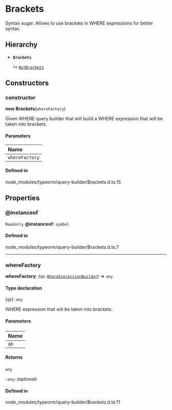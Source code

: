 # Brackets

Syntax sugar.
Allows to use brackets in WHERE expressions for better syntax.

## Hierarchy

- **`Brackets`**

  ↳ [`NotBrackets`](NotBrackets.md)

## Constructors

### constructor

**new Brackets**(`whereFactory`)

Given WHERE query builder that will build a WHERE expression that will be taken into brackets.

#### Parameters

| Name |
| :------ |
| `whereFactory` | (`qb`: [`WhereExpressionBuilder`](../interfaces/WhereExpressionBuilder.md)) => `any` |

#### Defined in

node_modules/typeorm/query-builder/Brackets.d.ts:15

## Properties

### @instanceof

 `Readonly` **@instanceof**: `symbol`

#### Defined in

node_modules/typeorm/query-builder/Brackets.d.ts:7

___

### whereFactory

 **whereFactory**: (`qb`: [`WhereExpressionBuilder`](../interfaces/WhereExpressionBuilder.md)) => `any`

#### Type declaration

(`qb`): `any`

WHERE expression that will be taken into brackets.

##### Parameters

| Name |
| :------ |
| `qb` | [`WhereExpressionBuilder`](../interfaces/WhereExpressionBuilder.md) |

##### Returns

`any`

-`any`: (optional) 

#### Defined in

node_modules/typeorm/query-builder/Brackets.d.ts:11
